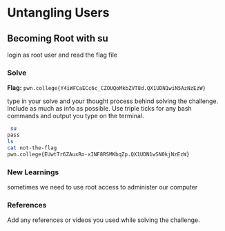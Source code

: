 # Untangling Users

## Becoming Root with su 
login as root user and read the flag file

### Solve
**Flag:** `pwn.college{Y4iWFCaECc6c_CZOUQoMkbZVT8d.QX1UDN1wiN5AzNzEzW}`

type in your solve and your thought process behind solving the challenge. Include as much as info as possible. Use triple ticks for any bash commands and output you type on the terminal.

```bash
 su
pass
ls
cat not-the-flag
pwn.college{EUwtTr6ZAuxRo-xINF8RSMKbqZp.QX1UDN1wSN0kjNzEzW}
```

### New Learnings
sometimes we need to use root access to administer our computer


### References 
Add any references or videos you used while solving the challenge.
